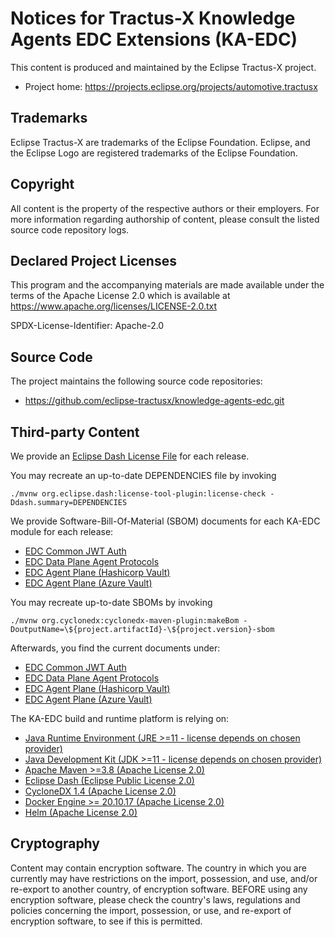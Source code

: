 <!--
 * Copyright (c) 2022,2023 Contributors to the Eclipse Foundation
 *
 * See the NOTICE file(s) distributed with this work for additional
 * information regarding copyright ownership.
 *
 * This program and the accompanying materials are made available under the
 * terms of the Apache License, Version 2.0 which is available at
 * https://www.apache.org/licenses/LICENSE-2.0.
 *
 * Unless required by applicable law or agreed to in writing, software
 * distributed under the License is distributed on an "AS IS" BASIS, WITHOUT
 * WARRANTIES OR CONDITIONS OF ANY KIND, either express or implied. See the
 * License for the specific language governing permissions and limitations
 * under the License.
 *
 * SPDX-License-Identifier: Apache-2.0
-->

# Notices for Tractus-X Knowledge Agents EDC Extensions (KA-EDC)

This content is produced and maintained by the Eclipse Tractus-X project.

 * Project home: https://projects.eclipse.org/projects/automotive.tractusx

## Trademarks

Eclipse Tractus-X are trademarks of the Eclipse Foundation. Eclipse, and the Eclipse Logo are
registered trademarks of the Eclipse Foundation.

## Copyright

All content is the property of the respective authors or their employers.
For more information regarding authorship of content, please consult the
listed source code repository logs.

## Declared Project Licenses

This program and the accompanying materials are made available under the terms
of the Apache License 2.0 which is available at
https://www.apache.org/licenses/LICENSE-2.0.txt

SPDX-License-Identifier: Apache-2.0

## Source Code

The project maintains the following source code repositories:

 * https://github.com/eclipse-tractusx/knowledge-agents-edc.git

## Third-party Content

We provide an [Eclipse Dash License File](DEPENDENCIES) for each release.

You may recreate an up-to-date DEPENDENCIES file by invoking

```shell
./mvnw org.eclipse.dash:license-tool-plugin:license-check -Ddash.summary=DEPENDENCIES
```

We provide Software-Bill-Of-Material (SBOM) documents for each KA-EDC module for each release:
* [EDC Common JWT Auth](common/auth-jwt/auth-jwt-1.9.8-sbom.json)
* [EDC Data Plane Agent Protocols](agent-plane/agent-plane-protocol/agent-plane-protocol-1.9.8-sbom.json)
* [EDC Agent Plane (Hashicorp Vault)](agent-plane/agent-plane-hashicorp/agent-plane-hashicorp-1.9.8-sbom.json)
* [EDC Agent Plane (Azure Vault)](agent-plane/agent-plane-azure-vault/agent-plane-azure-vault-1.9.8-sbom.json)

You may recreate up-to-date SBOMs by invoking

```shell
./mvnw org.cyclonedx:cyclonedx-maven-plugin:makeBom -DoutputName=\${project.artifactId}-\${project.version}-sbom
```
Afterwards, you find the current documents under:
* [EDC Common JWT Auth](common/auth-jwt/target/auth-jwt-1.9.8-sbom.json)
* [EDC Data Plane Agent Protocols](agent-plane/agent-plane-protocol/target/agent-plane-protocol-1.9.8-sbom.json)
* [EDC Agent Plane (Hashicorp Vault)](agent-plane/agent-plane-hashicorp/target/agent-plane-hashicorp-1.9.8-sbom.json)
* [EDC Agent Plane (Azure Vault)](agent-plane/agent-plane-azure-vault/target/agent-plane-azure-vault-1.9.8-sbom.json)

The KA-EDC build and runtime platform is relying on:
* [Java Runtime Environment (JRE >=11 - license depends on chosen provider)](https://de.wikipedia.org/wiki/Java-Laufzeitumgebung)
* [Java Development Kit (JDK >=11 - license depends on chosen provider)](https://de.wikipedia.org/wiki/Java_Development_Kit) 
* [Apache Maven >=3.8 (Apache License 2.0)](https://maven.apache.org) 
* [Eclipse Dash (Eclipse Public License 2.0)](https://github.com/eclipse/dash-licenses)
* [CycloneDX 1.4 (Apache License 2.0)](https://github.com/CycloneDX)
* [Docker Engine >= 20.10.17 (Apache License 2.0)]() 
* [Helm (Apache License 2.0)](https://helm.sh/) 

## Cryptography

Content may contain encryption software. The country in which you are currently
may have restrictions on the import, possession, and use, and/or re-export to
another country, of encryption software. BEFORE using any encryption software,
please check the country's laws, regulations and policies concerning the import,
possession, or use, and re-export of encryption software, to see if this is
permitted.
